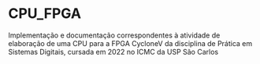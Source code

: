 # CPU_FPGA
Implementação e documentação correspondentes à atividade de elaboração de uma CPU para a FPGA CycloneV da disciplina de Prática em Sistemas Digitais, cursada em 2022 no ICMC da USP São Carlos 
